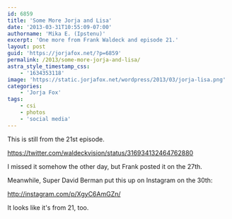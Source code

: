 ```yaml
---
id: 6859
title: 'Some More Jorja and Lisa'
date: '2013-03-31T10:55:09-07:00'
authorname: 'Mika E. (Ipstenu)'
excerpt: 'One more from Frank Waldeck and episode 21.'
layout: post
guid: 'https://jorjafox.net/?p=6859'
permalink: /2013/some-more-jorja-and-lisa/
astra_style_timestamp_css:
    - '1634353118'
image: 'https://static.jorjafox.net/wordpress/2013/03/jorja-lisa.png'
categories:
    - 'Jorja Fox'
tags:
    - csi
    - photos
    - 'social media'
---
```


This is still from the 21st episode.

https://twitter.com/waldeckvision/status/316934132464762880

I missed it somehow the other day, but Frank posted it on the 27th.

Meanwhile, Super David Berman put this up on Instagram on the 30th:

http://instagram.com/p/XgyC6AmGZn/

It looks like it's from 21, too.
